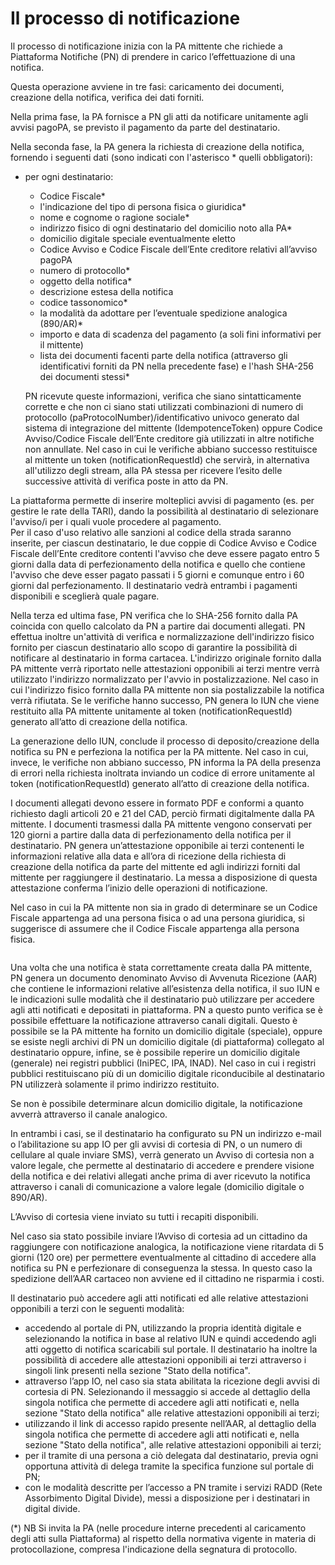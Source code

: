 # Il processo di notificazione

Il processo di notificazione inizia con la PA mittente che richiede a Piattaforma Notifiche (PN) di prendere in carico l’effettuazione di una notifica.

Questa operazione avviene in tre fasi: caricamento dei documenti, creazione della notifica, verifica dei dati forniti.

Nella prima fase, la PA fornisce a PN gli atti da notificare unitamente agli avvisi pagoPA, se previsto il pagamento da parte del destinatario.

Nella seconda fase, la PA genera la richiesta di creazione della notifica, fornendo i seguenti dati (sono indicati con l'asterisco \* quelli obbligatori):



*   per ogni destinatario:

    * Codice Fiscale\*
    * l'indicazione del tipo di persona fisica o giuridica\*
    * nome e cognome o ragione sociale\*
    * indirizzo fisico di ogni destinatario del domicilio noto alla PA\*
    * domicilio digitale speciale eventualmente eletto
    * Codice Avviso e Codice Fiscale dell’Ente creditore relativi all’avviso pagoPA
    * numero di protocollo\*
    * oggetto della notifica\*
    * descrizione estesa della notifica
    * codice tassonomico\*
    * la modalità da adottare per l’eventuale spedizione analogica (890/AR)\*
    * importo e data di scadenza del pagamento (a soli fini informativi per il mittente)
    * lista dei documenti facenti parte della notifica (attraverso gli identificativi forniti da PN nella precedente fase) e l'hash SHA-256 dei documenti stessi\*

    PN ricevute queste informazioni, verifica che siano sintatticamente corrette e che non ci siano stati utilizzati combinazioni di numero di protocollo (paProtocolNumber)/identificativo univoco generato dal sistema di integrazione del mittente (IdempotenceToken) oppure Codice Avviso/Codice Fiscale dell’Ente creditore già utilizzati in altre notifiche non annullate. Nel caso in cui le verifiche abbiano successo restituisce al mittente un token (notificationRequestId) che servirà, in alternativa all'utilizzo degli stream, alla PA stessa per ricevere l’esito delle successive attività di verifica poste in atto da PN.

La piattaforma permette di inserire molteplici avvisi di pagamento (es. per gestire le rate della TARI), dando la possibilità al destinatario di selezionare l'avviso/i per i quali vuole procedere al pagamento.\
Per il caso d'uso relativo alle sanzioni al codice della strada saranno inserite, per ciascun destinatario, le due coppie di Codice Avviso e Codice Fiscale dell’Ente creditore contenti l'avviso che deve essere pagato entro 5 giorni dalla data di perfezionamento della notifica e quello che contiene l'avviso che deve esser pagato passati i 5 giorni e comunque entro i 60 giorni dal perfezionamento. Il destinatario vedrà entrambi i pagamenti disponibili e sceglierà quale pagare.

Nella terza ed ultima fase, PN verifica che lo SHA-256 fornito dalla PA coincida con quello calcolato da PN a partire dai documenti allegati. PN effettua inoltre un'attività di verifica e normalizzazione dell'indirizzo fisico fornito per ciascun destinatario allo scopo di garantire la possibilità di notificare al destinatario in forma cartacea. L'indirizzo originale fornito dalla PA mittente verrà riportato nelle attestazioni opponibili ai terzi mentre verrà utilizzato l'indirizzo normalizzato per l'avvio in postalizzazione. Nel caso in cui l'indirizzo fisico fornito dalla PA mittente non sia postalizzabile la notifica verrà rifiutata. Se le verifiche hanno successo, PN genera lo IUN che viene restituito alla PA mittente unitamente al token (notificationRequestId) generato all’atto di creazione della notifica.&#x20;

La generazione dello IUN, conclude il processo di deposito/creazione della notifica su PN e perfeziona la notifica per la PA mittente. Nel caso in cui, invece, le verifiche non abbiano successo, PN informa la PA della presenza di errori nella richiesta inoltrata inviando un codice di errore unitamente al token  (notificationRequestId) generato all’atto di creazione della notifica.

I documenti allegati devono essere in formato PDF e conformi a quanto richiesto dagli articoli 20 e 21 del CAD, perciò firmati digitalmente dalla PA mittente. I documenti trasmessi dalla PA mittente vengono conservati per 120 giorni a partire dalla data di perfezionamento della notifica per il destinatario. PN genera un’attestazione opponibile ai terzi contenenti le informazioni relative alla data e all’ora di ricezione della richiesta di creazione della notifica da parte del mittente ed agli indirizzi forniti dal mittente per raggiungere il destinatario. La messa a disposizione di questa attestazione conferma l’inizio delle operazioni di notificazione.

Nel caso in cui la PA mittente non sia in grado di determinare se un Codice Fiscale appartenga ad una persona fisica o ad una persona giuridica, si suggerisce di assumere che il Codice Fiscale appartenga alla persona fisica.

<figure><img src="../../.gitbook/assets/image (120).png" alt=""><figcaption></figcaption></figure>

Una volta che una notifica è stata correttamente creata dalla PA mittente, PN genera un documento denominato Avviso di Avvenuta Ricezione (AAR) che contiene le informazioni relative all’esistenza della notifica, il suo IUN e le indicazioni sulle modalità che il destinatario può utilizzare per accedere agli atti notificati e depositati in piattaforma. PN a questo punto verifica se è possibile effettuare la notificazione attraverso canali digitali. Questo è possibile se la PA mittente ha fornito un domicilio digitale (speciale), oppure se esiste negli archivi di PN un domicilio digitale (di piattaforma) collegato al destinatario oppure, infine, se è possibile reperire un domicilio digitale (generale) nei registri pubblici (IniPEC, IPA, INAD). Nel caso in cui i registri pubblici restituiscano più di un domicilio digitale riconducibile al destinatario PN utilizzerà solamente il primo indirizzo restituito.

Se non è possibile determinare alcun domicilio digitale, la notificazione avverrà attraverso il canale analogico.

In entrambi i casi, se il destinatario ha configurato su PN un indirizzo e-mail o l’abilitazione su app IO per gli avvisi di cortesia di PN, o un numero di cellulare al quale inviare SMS), verrà generato un Avviso di cortesia non a valore legale, che permette al destinatario di accedere e prendere visione della notifica e dei relativi allegati anche prima di aver ricevuto la notifica attraverso i canali di comunicazione a valore legale (domicilio digitale o 890/AR).

L’Avviso di cortesia viene inviato su tutti i recapiti disponibili.

Nel caso sia stato possibile inviare l’Avviso di cortesia ad un cittadino da raggiungere con notificazione analogica, la notificazione viene ritardata di 5 giorni (120 ore) per permettere eventualmente al cittadino di accedere alla notifica su PN e perfezionare di conseguenza la stessa. In questo caso la spedizione dell’AAR cartaceo non avviene ed il cittadino ne risparmia i costi.

Il destinatario può accedere agli atti notificati ed alle relative attestazioni opponibili a terzi con le seguenti modalità:

* accedendo al portale di PN, utilizzando la propria identità digitale e selezionando la notifica in base al relativo IUN e quindi accedendo agli atti oggetto di notifica scaricabili sul portale. Il destinatario ha inoltre la possibilità di accedere alle attestazioni opponibili ai terzi attraverso i singoli link presenti nella sezione "Stato della notifica".
* attraverso l’app IO, nel caso sia stata abilitata la ricezione degli avvisi di cortesia di PN. Selezionando il messaggio si accede al dettaglio della singola notifica che permette di accedere agli atti notificati e, nella sezione "Stato della notifica" alle relative attestazioni opponibili ai terzi;
* utilizzando il link di accesso rapido presente nell’AAR, al dettaglio della singola notifica che permette di accedere agli atti notificati e, nella sezione "Stato della notifica", alle relative attestazioni opponibili ai terzi;
* per il tramite di una persona a ciò delegata dal destinatario, previa ogni opportuna attività di delega tramite la specifica funzione sul portale di PN;
* con le modalità descritte per l’accesso a PN tramite i servizi RADD (Rete Assorbimento Digital Divide), messi a disposizione per i destinatari in digital divide.

(\*) NB Si invita la PA (nelle procedure interne precedenti al caricamento degli atti sulla Piattaforma) al rispetto della normativa vigente in materia di protocollazione, compresa l'indicazione della segnatura di protocollo.
